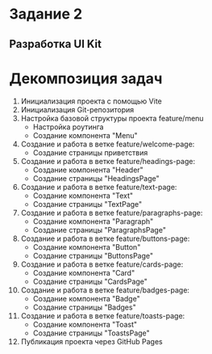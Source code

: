 # Задание 2
## Разработка UI Kit
# Декомпозиция задач

1. Инициализация проекта с помощью Vite
2. Инициализация Git-репозитория
3. Настройка базовой структуры проекта feature/menu
    - Настройка роутинга
    - Создание компонента "Menu"
4. Создание и работа в ветке feature/welcome-page:
    - Создание страницы приветствия
5. Создание и работа в ветке feature/headings-page:
    - Создание компонента "Header"
    - Создание страницы "HeadingsPage"
6. Создание и работа в ветке feature/text-page:
    - Создание компонента "Text"
    - Создание страницы "TextPage"
7. Создание и работа в ветке feature/paragraphs-page:
    - Создание компонента "Paragraph"
    - Создание страницы "ParagraphsPage"
8. Создание и работа в ветке feature/buttons-page:
    - Создание компонента "Button"
    - Создание страницы "ButtonsPage"
9. Создание и работа в ветке feature/cards-page:
    - Создание компонента "Card"
    - Создание страницы "CardsPage"
10. Создание и работа в ветке feature/badges-page:
    - Создание компонента "Badge"
    - Создание страницы "Badges"
11. Создание и работа в ветке feature/toasts-page:
    - Создание компонента "Toast"
    - Создание страницы "ToastsPage"
12. Публикация проекта через GitHub Pages